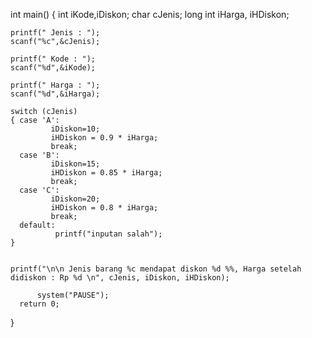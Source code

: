 int main()
{   int iKode,iDiskon;
    char cJenis;
    long int iHarga, iHDiskon;
    
    printf(" Jenis : ");
    scanf("%c",&cJenis);

    printf(" Kode : ");
    scanf("%d",&iKode);
    
    printf(" Harga : ");
    scanf("%d",&iHarga);
    
    switch (cJenis)
    { case 'A':
             iDiskon=10;
             iHDiskon = 0.9 * iHarga;             
             break;
      case 'B':             
             iDiskon=15; 
             iHDiskon = 0.85 * iHarga;             
             break;
      case 'C':
             iDiskon=20;
             iHDiskon = 0.8 * iHarga;             
             break;
      default:
              printf("inputan salah");
    }
     
    
    printf("\n\n Jenis barang %c mendapat diskon %d %%, Harga setelah didiskon : Rp %d \n", cJenis, iDiskon, iHDiskon);

          system("PAUSE");
      return 0;
}
